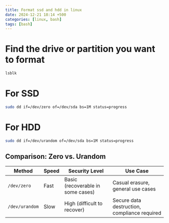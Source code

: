 ```yaml
---
title: Format ssd and hdd in linux
date: 2024-12-21 18:14 +500
categories: [linux, bash]
tags: [bash]
---
```


# Find the drive or partition you want to format

```bash
lsblk
```

# For SSD

```bash
sudo dd if=/dev/zero of=/dev/sda bs=1M status=progress
```

# For HDD

```bash
sudo dd if=/dev/urandom of=/dev/sda bs=1M status=progress
```

## Comparison: Zero vs. Urandom

| Method         | Speed | Security Level                    | Use Case                                     |
| -------------- | ----- | --------------------------------- | -------------------------------------------- |
| `/dev/zero`    | Fast  | Basic (recoverable in some cases) | Casual erasure, general use cases            |
| `/dev/urandom` | Slow  | High (difficult to recover)       | Secure data destruction, compliance required |
